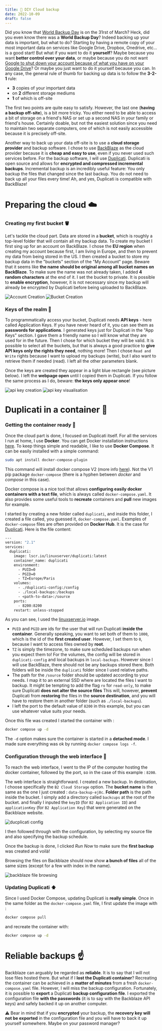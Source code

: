 ```yaml
---
title: 💾 DIY Cloud backup
date: 2022-10-09
draft: false
---
```


Did you know that [World Backup Day](https://www.worldbackupday.com/) is on the 31rst of March? Heck, did you even know there was a **World Backup Day**? Indeed backing up your data is important, but what to do?  Starting by having a remote copy of your most important data on services like Google Drive, Dropbox, Onedrive, etc... is a good start! But what if you want to do it **yourself**? Maybe because you want **better control over your data**, or maybe because you do not want [Google to shut down your account because of what you have on your Google Drive](https://www.nytimes.com/2022/08/21/technology/google-surveillance-toddler-photo.html)? Or maybe you just want to do it yourself because you can. In any case, the  general rule of thumb for backing up data is to follow the **3-2-1** rule:
- **3** copies of your important data
- on **2** different storage mediums
- **1** of which is off-site

The first two points are quite easy to satisfy. However, the last one (**having a backup off-site**), is a bit more tricky. You either need to be able to access a bit of storage on a friend's NAS or set up a second NAS in your family or friend's house. Certainly doable, but not the easiest solution since you need to maintain two separate computers, one of which is not easily accessible because it is precisely off-site.

Another way to back up your data off-site is to use a **cloud storage provider** and backup software. I chose to use [BackBlaze](https://www.backblaze.com/) as the cloud provider because it is **cheap and easy to use**, even if you never used such services before. For the backup software, I will use [Duplicati](https://www.duplicati.com/). Duplicati is open source and allows for **encrypted and compressed incremental backups**. Incremental backup is an incredibly useful feature: You only backup the files that changed since the last backup. You do not need to back up all your files every time! Ah, and yes, Duplicati is compatible with BackBlaze!

# Preparing the cloud ☁️

### Creating my first bucket 🪣

Let's tackle the cloud part. Data are stored in a **bucket**, which is roughly a top-level folder that will contain all my backup data. To create my bucket I first sing up for an account on BackBlaze. I chose the **EU region** when creating my account because first, I am living in Europe, and then to prevent my data from being stored in the US. I then created a bucket to store my backup data in the "buckets" section of the "My Account" page. Beware that it seems like **the name should be original among all bucket names on BackBlaze**. To make sure the name was not already taken, I added **4 random characters** at the end of it. I set the bucket to private. It is possible to **enable encryption**, however, it is not necessary since my backup will already be encrypted by Duplicati before being uploaded to BackBlaze.

![Account Creation](img/account_creation.png "Region selection on BackBlaze")
![Bucket Creation](img/bucket-creation.png "Bucket Creation on BackBlaze")

<!-- <div class="row justify-content-sm-center">
    <div class="col-sm-5 mt-4 mt-md-0">
    {% include figure.html path="assets/img/blog/data_bckp/account_creation.png" class="img-fluid rounded z-depth-1" zoomable=true caption="Region selection on BackBlaze" %}
    </div>
     <div class="col-sm-4 mt-4 mt-md-0">
    {% include figure.html path="assets/img/blog/data_bckp/bucket-creation.png" class="img-fluid rounded z-depth-1" zoomable=true caption="Bucket Creation on BackBlaze" %}
    </div>
</div> -->

### Keys of the realm 🔑
To programmatically access your bucket, Duplicati needs **API keys** - here called Application Keys. If you have never heard of it, you can see them as **passwords for applications**. I generated keys just for Duplicati in the "App Keys" section. I gave them a friendly name so I will know what they are used for in the future. Then I chose for which bucket they will be valid. It is possible to select all the buckets, but that is always a good practice to **give API keys only the rights they need**, nothing more! Then I chose `Read and Write` rights because I want to upload my backups (write), but I also want to retrieve them if needed (read). I left all the other parameters blank.

Once the keys are created they appear in a light blue rectangle (see picture below). I left the **webpage open** until I copied them in Duplicati. If you follow the same process as I do, beware: **the keys only appear once**!

![api key creation](img/api-key-creation.png "Application Keys creation")
![api key visualisation](img/api-key-visualization.png "Visualisation of the Application Keys")


<!-- <div class="row justify-content-sm-center">
    <div class="col-sm-4 mt-4 mt-md-0">
    {% include figure.html path="assets/img/blog/data_bckp/api-key-creation.png" class="img-fluid rounded z-depth-1" zoomable=true caption="Application Keys creation" %}
    </div>
    <div class="col-sm-5 mt-4 mt-md-0">
    {% include figure.html path="assets/img/blog/data_bckp/api-key-visualization.png" class="img-fluid rounded z-depth-1" zoomable=true caption="Visualisation of the Application Keys" %}
    </div>
</div> -->

# Duplicati in a container 🐳

### Getting the container ready 🧰

Once the cloud part is done, I focused on Duplicati itself. For all the services I run at home, I use **Docker**. You can get Docker installation instructions [here](https://docs.docker.com/engine/install/ubuntu/). To keep things simple and readable, I like to use **Docker Compose**. It can be easily installed with a simple command:

```bash
sudo apt install docker-compose-plugin
```
This command will install docker compose V2 (more info [here](https://www.docker.com/blog/announcing-compose-v2-general-availability/)). Not the V1 pip package `docker-compose` (there is a hyphen between *docker* and *compose* in this case).

Docker compose is a nice tool that allows **configuring easily docker containers with a text file**, which is always called `docker-compose.yaml`. It also provides some useful tools to **recreate** containers and **pull** new images for example.

I started by creating a new folder called `duplicati`, and inside this folder, I created a file called, you guessed it, `docker-compose.yaml`. Examples of `docker-compose` files are often provided on **Docker Hub**. It is the case for  [Duplicati](https://hub.docker.com/r/linuxserver/duplicati).  Here is the file content:


```Dockerfile
---
version: "2.1"
services:
  duplicati:
    image: lscr.io/linuxserver/duplicati:latest
    container_name: duplicati
    environment:
      - PUID=0
      - PGID=0
      - TZ=Europe/Paris
    volumes:
      - ./duplicati-config:/config
      - ./local-backups:/backups
      - <path-to-data>:/source
    ports:
      - 8200:8200
    restart: unless-stopped
```
As you can see, I used the [linuxserver.io](https://www.linuxserver.io/) image.

- `PUID` and `PGID` are ids for the user that will run Duplicati **inside the container**. Generally speaking, you want to set both of them to `1000`, which is the id of the **first created user**. However, I set them to `0`, because I want to access files owned by **root**.
- `TZ` is simply the timezone, to make sure scheduled backups run when you expect them to!
For the volumes, the config will be stored in `duplicati-config` and local backups in `local-backups`. However since I will use BackBlaze, there should not be any backups stored there. Both folders will be inside the `duplicati` folder since I used relative paths.
- The path for the `/source` folder should be updated according to your needs. I map it to an external SSD where are located the files I want to backup. It might be tempting to add the flag `ro` for `read-only`, to make sure Duplicati **does not alter the source files** This will, however, **prevent** Duplicati from **restoring** the files in the **source destination**, and you will have to restore them in another folder (such as `./local-backups`). 
- I left the port to the default value of `8200` in this example, but you can use whatever value suits your needs.

Once this file was created I started the container with :
```bash
docker compose up -d
```
The `-d` option makes sure the container is started in a **detached mode**. I made sure everything was ok by running `docker compose logs -f`. 

### Configuration through the web interface 🔧

To reach the web interface, I went to the IP of the computer hosting the docker container, followed by the port, so in the case of this example : `8200`.

The web interface is straightforward. I created a new backup. In destination, I choose specifically the `B2 Cloud Storage` option. The **bucket name** is the same as the one I just created : `data-backup-ej8c`. **Folder path** is the path inside the bucket. I simply add a directory called `backcups` at the root of the bucket. and finally I inputed the `keyID` (for `B2 Application ID`) and `applicationKey` (for `B2 Application Key`) that were generated on the Backblaze website.

![ducplicati config](img/duplicati-config.png "Backup creation in Duplicati")

<!-- <div class="row justify-content-sm-center">
    <div class="col-sm-8 mt-4 mt-md-0">
    {% include figure.html path="assets/img/blog/data_bckp/duplicati-config.png" class="img-fluid rounded z-depth-1" zoomable=true caption="Backup creation in Duplicati" %}
    </div>
</div> -->

I then followed through with the configuration, by selecting my source file and also specifying the backup schedule.

Once the backup is done, I clicked _Run Now_ to make sure the **first backup** was created and voilà!

Browsing the files on Backblaze should now show **a bunch of files** all of the same sizes (except for a few with index in the name).

![backblaze file browsing](img/backblaze-file-browsing.png "Browsing the files in the bucket")

<!-- <div class="row justify-content-sm-center">
    <div class="col-sm-8 mt-4 mt-md-0">
    {% include figure.html path="assets/img/blog/data_bckp/backblaze-file-browsing.png" class="img-fluid rounded z-depth-1" zoomable=true caption="Backup creation in Duplicati" %}
    </div>
</div> -->

### Updating Duplicati ⬆️

Since I used Docker Compose, updating Duplicati is **really simple**. Once in the same folder as the `docker-compose.yaml` file, I first update the image with :
```bash
docker compose pull
```
and recreate the container with:
```bash
docker compose up -d
```

# Reliable backups ☝️
Backblaze can arguably be regarded as **reliable**. It is to say that I will not lose files hosted there. But what if I **lost the Duplicati container**? Recreating the container can be achieved in a **matter of minutes** from a fresh `docker-compose.yaml` file. However, I will miss the backup configuration. Fortunately, it is possible to **export** a Duplicati **backup configuration file**. I exported the configuration file **with the passwords** (it is to say with the Backblaze API keys) and safely backed it up on another computer.

⚠️ Bear in mind that if you **encrypted** your backup, the **recovery key will not be exported** in the configuration file and you will have to back it up yourself somewhere. Maybe on your password manager?

